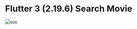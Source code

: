 # Flutter 3 (2.19.6) Search Movie
![sos](https://res.cloudinary.com/dilzovvfk/image/upload/v1646413298/Screenshot_1646413274_iqvx2r.png)